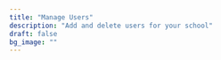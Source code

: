 ```yaml
---
title: "Manage Users"
description: "Add and delete users for your school"
draft: false
bg_image: ""
---
```

